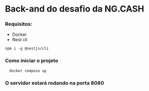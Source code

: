 # Back-and do desafio da NG.CASH

### Requisitos:
- Docker
- Nest cli

```
npm i -g @nestjs/cli
```

### Como iniciar o projeto
```
  docker compose up
```

### O servidor estará rodando na porta 8080
